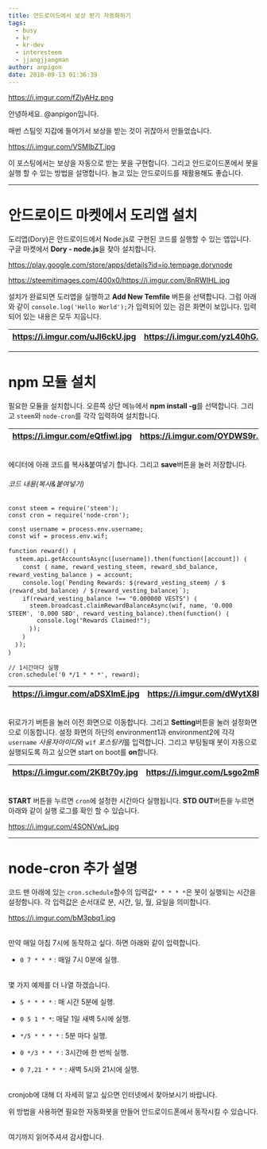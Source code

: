 ```yaml
---
title: 안드로이드에서 보상 받기 자동화하기
tags:
  - busy
  - kr
  - kr-dev
  - interesteem
  - jjangjjangman
author: anpigon
date: 2018-09-13 01:36:39
---
```


https://i.imgur.com/fZlyAHz.png

안녕하세요. @anpigon입니다.

매번 스팀잇 지갑에 들어가서 보상을 받는 것이 귀찮아서 만들었습니다.

https://i.imgur.com/VSMIbZT.jpg

이 포스팅에서는 보상을 자동으로 받는 봇을 구현합니다. 그리고 안드로이드폰에서 봇을 실행 할 수 있는 방법을 설명합니다. 놀고 있는 안드로이드를 재활용해도 좋습니다.

___

# 안드로이드 마켓에서 도리앱 설치

도리앱(Dory)은 안드로이드에서 Node.js로 구현된 코드를 실행할 수 있는 앱입니다. 구글 마켓에서 **Dory - node.js**을 찾아 설치합니다.

https://play.google.com/store/apps/details?id=io.tempage.dorynode

https://steemitimages.com/400x0/https://i.imgur.com/8nRWIHL.jpg

설치가 완료되면 도리앱을 실행하고 **Add New Temfile** 버튼을 선택합니다. 그럼 아래와 같이 `console.log('Hello World');`가 입력되어 있는 검은 화면이 보입니다. 입력되어 있는 내용은 모두 지웁니다.

| https://i.imgur.com/uJl6ckU.jpg | https://i.imgur.com/yzL40hG.jpg |
|---|---|

___

# npm 모듈 설치

필요한 모듈을 설치합니다. 오른쪽 상단 메뉴에서 **npm install -g**를 선택합니다. 그리고 `steem`와 `node-cron`를 각각 입력하여 설치합니다.

| https://i.imgur.com/eQtfiwl.jpg | https://i.imgur.com/OYDWS9r.jpg | https://i.imgur.com/RHnk4fw.jpg |
|---|---|---|

<br>에디터에 아래 코드를 복사&붙여넣기 합니다. 그리고 **save**버튼을 눌러 저장합니다.

###### 코드 내용(복사&붙여넣기)

```
const steem = require('steem');
const cron = require('node-cron');

const username = process.env.username;
const wif = process.env.wif;

function reward() ｛
  steem.api.getAccountsAsync([username]).then(function([account]) ｛
    const ｛ name, reward_vesting_steem, reward_sbd_balance, reward_vesting_balance ｝ = account;
    console.log(`Pending Rewards: $｛reward_vesting_steem｝ / $｛reward_sbd_balance｝ / $｛reward_vesting_balance｝`);
    if(reward_vesting_balance !== "0.000000 VESTS") ｛
      steem.broadcast.claimRewardBalanceAsync(wif, name, '0.000 STEEM', '0.000 SBD', reward_vesting_balance).then(function() ｛
        console.log("Rewards Claimed!");
      ｝);
    ｝
  ｝);
｝

// 1시간마다 실행
cron.schedule('0 */1 * * *', reward);
```

| https://i.imgur.com/aDSXlmE.jpg | https://i.imgur.com/dWytX8K.jpg |
|---|---|

<br>뒤로가기 버튼을 눌러 이전 화면으로 이동합니다. 그리고 **Setting**버튼을 눌러 설정화면으로 이동합니다. 설정 화면의 하단의 environment1과 environment2에 각각  `username` *사용자아이디*와 `wif` *포스팅키*를  입력합니다. 그리고 부팅될때 봇이 자동으로 실행되도록 하고 싶으면 start on boot를 **on**합니다.

| https://i.imgur.com/2KBt70y.jpg | https://i.imgur.com/Lsgo2mR.jpg |
|---|---|

<br>**START** 버튼을 누르면 `cron`에 설정한 시간마다 실행됩니다. **STD OUT**버튼을 누르면 아래와 같이 실행 로그를 확인 할 수 있습니다.

https://i.imgur.com/4SONVwL.jpg
___

# node-cron 추가 설명

코드 맨 아래에 있는 `cron.schedule`함수의 입력값`* * * * *`은 봇이 실행되는 시간을 설정함니다. 각 입력값은 순서대로 분, 시간, 일, 월, 요일을 의미합니다.

https://i.imgur.com/bM3pbq1.jpg

<br>만약 매일 아침 7시에 동작하고 싶다. 하면 아래와 같이 입력합니다.

- `0 7 * * *` : 매일 7시 0분에 실행.

<br>몇 가지 예제를 더 나열 하겠습니다.

- `5 * * * *` : 매 시간 5분에 실행.

- `0 5 1 * *`: 매달 1일 새벽 5시에 실행.

- `*/5 * * * *` : 5분 마다 실행.

- `0 */3 * * *` : 3시간에 한 번씩 실행.

- `0 7,21 * * *` : 새벽 5시와 21시에 실행.

<br>cronjob에 대해 더 자세히 알고 싶으면 인터넷에서 찾아보시기 바랍니다.

위 방법을 사용하면 필요한 자동화봇을 만들어 안드로이드폰에서 동작시킬 수 있습니다.


<br>여기까지 읽어주셔셔 감사합니다.




